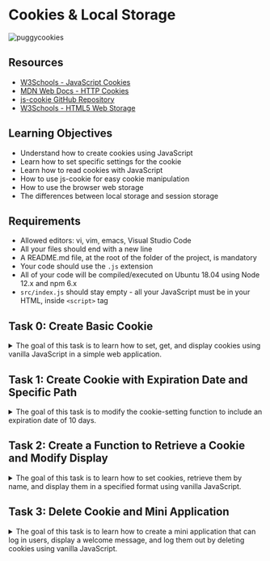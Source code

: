 
# Cookies & Local Storage


![puggycookies](https://github.com/user-attachments/assets/e2a1fc2a-da7b-45a4-b5d5-a0a2063c5620)



## Resources
- [W3Schools - JavaScript Cookies](https://www.w3schools.com/js/js_cookies.asp)
- [MDN Web Docs - HTTP Cookies](https://developer.mozilla.org/en-US/docs/Web/HTTP/Cookies)
- [js-cookie GitHub Repository](https://github.com/js-cookie/js-cookie)
- [W3Schools - HTML5 Web Storage](https://www.w3schools.com/html/html5_webstorage.asp)

## Learning Objectives
- Understand how to create cookies using JavaScript
- Learn how to set specific settings for the cookie
- Learn how to read cookies with JavaScript
- How to use js-cookie for easy cookie manipulation
- How to use the browser web storage
- The differences between local storage and session storage

## Requirements
- Allowed editors: vi, vim, emacs, Visual Studio Code
- All your files should end with a new line
- A README.md file, at the root of the folder of the project, is mandatory
- Your code should use the `.js` extension
- All of your code will be compiled/executed on Ubuntu 18.04 using Node 12.x and npm 6.x
- `src/index.js` should stay empty - all your JavaScript must be in your HTML, inside `<script>` tag

## Task 0: Create Basic Cookie
<details>
<summary>
The goal of this task is to learn how to set, get, and display cookies using vanilla JavaScript in a simple web application.</summary>

### Task Details
 
   - **Install your development environment:**
     - Install `webpack-dev-server` by running `npm install webpack-dev-server --save-dev` (if you have some errors of missing dependencies, install these packages: `npm i -D webpack` and `npm i -D webpack-cli`)
     - Create an empty file `src/index.js`
     - Run your server with `node_modules/.bin/webpack-dev-server`
   - **In a file `0-index.html`, create a basic HTML template:**
     - Add two text inputs, with the id `firstname` and `email`
     - Add one button with the text “Log me in” that will call the function `setCookies`
     - Add one button with the text “Show the cookies” that will call the function `showCookies`
   - **Create a function `setCookies`:**
     - It should set the cookie `firstname` with the value in the firstname input
     - It should set the cookie `email` with the value in the email input
   - **Create a function `showCookies`:**
     - It should create a DOM element `p`
     - It should set the inner HTML with `Cookies:` and the value of the cookie
     - It should append the paragraph at the bottom of the page

### Installation

1. **Set up your development environment**:
    - Ensure you have Node.js installed. 
    - Install `webpack-dev-server` by running:
      ```bash
      npm install webpack-dev-server --save-dev
      ```
    - If you encounter any errors of missing dependencies, run:
      ```bash
      npm i -D webpack
      npm i -D webpack-cli
      ```
    - Create an empty file `src/index.js`:
     
    - Create a `webpack.config.js` file in the root directory with the following content:
      ```javascript
      const path = require('path');

      module.exports = {
        entry: './src/index.js',
        output: {
          filename: 'main.js',
          path: path.resolve(__dirname, 'dist'),
        },
        mode: 'development',
        devServer: {
          static: {
            directory: __dirname,  // Serve from the root directory
          },
          port: 8080,
        },
      };
      ```

2. **Run your server**:
    - Start the webpack-dev-server:
      ```bash
      npm start
      ```

### Implementation

### `0-index.html`:
   In the root directory:

   ```html
   <!DOCTYPE html>
   <html lang="en">
   <head>
       <meta charset="UTF-8">
       <meta name="viewport" content="width=device-width, initial-scale=1.0">
       <title>0-index.html</title>
       <style>
           body {
               margin: 20px;
               font-family: "Times New Roman", Times, serif;
               font-weight: bold;
           }
           h1, h2 {
               margin-bottom: 10px;
           }
           input {
               margin-right: 10px;
               padding: 5px;
               border: 1px solid gray;
           }
           button {
               padding: 5px 10px;
               background-color: white;
               border: 1px solid gray;
               border-radius: 5px;
               color: black;
               cursor: pointer;
               font-weight: bold;
               box-shadow: 2px 2px 5px rgba(0, 0, 0, 0.1);
           }
           button:hover {
               background-color: #f0f0f0;
           }
       </style>
   </head>
   <body>
       <h1>Login to the website</h1>
       <input type="text" id="firstname" placeholder="Firstname">
       <input type="email" id="email" placeholder="Email">
       <button onclick="setCookies()">Log me in</button>
       
       <h2>Cookies</h2>
       <button onclick="showCookies()">Show the cookies</button>

       <script>
           function setCookies() {
               const firstname = document.getElementById('firstname').value;
               const email = document.getElementById('email').value;
               document.cookie = `firstname=${firstname};path=/`;
               document.cookie = `email=${email};path=/`;
           }

           function showCookies() {
               const cookies = document.cookie.split('; ').reduce((acc, cookie) => {
                   const [name, value] = cookie.split('=');
                   acc[name] = value;
                   return acc;
               }, {});

               const p = document.createElement('p');
               p.innerHTML = `Cookies: ${JSON.stringify(cookies)}`;
               document.body.appendChild(p);
           }
       </script>
   </body>
   </html>
   ```

### Explanation

#### Installation Explanation

1. **Node.js and npm**: These are essential tools for JavaScript development, providing a runtime environment and package management.
2. **webpack-dev-server**: This is a development server that provides live reloading for your web application, making development faster and easier.
3. **`src/index.js`**: This is the entry point for webpack, but it remains empty for this project as all JavaScript is included directly in the HTML file.
4. **`webpack.config.js`**: This configuration file tells webpack how to bundle your application and where to serve the content from. The `devServer` section specifies that content should be served from the root directory and sets the port to 8080.

#### HTML and JavaScript Explanation

- **HTML Structure**: The HTML file creates a simple form with input fields for `firstname` and `email`, and buttons to set and display cookies.
- **CSS Styling**: Basic styling is applied to ensure the page looks like the provided example
- **JavaScript Functions**:
  - `setCookies()`: This function reads the values from the input fields and sets them as cookies.
  - `showCookies()`: This function reads the cookies, formats them as a JSON string, and displays them in a new paragraph element.

### Usage

1. **Start the development server**:
   ```bash
   npm start
   ```

2. **Open the browser**:
   Navigate to `http://localhost:8080/0-index.html`.

3. **Test the functionality**:
   - Enter values into the `Firstname` and `Email` input fields.
   - Click the “Log me in” button to set the cookies.
   - Click the “Show the cookies” button to display the cookies on the page.

![Screenshot 2024-07-12 171613](https://github.com/user-attachments/assets/0be00050-dbf2-492b-b435-b281db091f57)


</details>

## Task 1: Create Cookie with Expiration Date and Specific Path

<details>
<summary>The goal of this task is to modify the cookie-setting function to include an expiration date of 10 days.</summary>

### Task Details
   - **Reuse the code from the previous task**
   - **Modify the way you are setting cookies to expire in 10 days**
   - **Requirements**:
     - Access your code with `http://localhost:8080/1-index.html`
     - Use vanilla JavaScript to complete the task

### Implementation

 ### `1-index.html`:

   In the root directory:
```
   <!DOCTYPE html>
   <html lang="en">
   <head>
       <meta charset="UTF-8">
       <meta name="viewport" content="width=device-width, initial-scale=1.0">
       <title>1-index.html</title>
       <style>
           body {
               margin: 20px;
               font-family: "Times New Roman", Times, serif;
               font-weight: bold;
           }
           h1, h2 {
               margin-bottom: 10px;
           }
           input {
               margin-right: 10px;
               padding: 5px;
               border: 1px solid gray;
           }
           button {
               padding: 5px 10px;
               background-color: white;
               border: 1px solid gray;
               border-radius: 5px;
               color: black;
               cursor: pointer;
               font-weight: bold;
               box-shadow: 2px 2px 5px rgba(0, 0, 0, 0.1);
           }
           button:hover {
               background-color: #f0f0f0;
           }
       </style>
   </head>
   <body>
       <h1>Login to the website</h1>
       <input type="text" id="firstname" placeholder="Firstname">
       <input type="email" id="email" placeholder="Email">
       <button onclick="setCookies()">Log me in</button>
       
       <h2>Cookies</h2>
       <button onclick="showCookies()">Show the cookies</button>

       <script>
           function setCookies() {
               const firstname = document.getElementById('firstname').value;
               const email = document.getElementById('email').value;
               
               const expirationDate = new Date();
               expirationDate.setTime(expirationDate.getTime() + (10 * 24 * 60 * 60 * 1000)); // 10 days in milliseconds
               const expires = "expires=" + expirationDate.toUTCString();
               
               document.cookie = `firstname=${firstname};${expires};path=/`;
               document.cookie = `email=${email};${expires};path=/`;
           }
           function showCookies() {
               const cookies = document.cookie.split('; ').reduce((acc, cookie) => {
                   const [name, value] = cookie.split('=');
                   acc[name] = value;
                   return acc;
               }, {});

               const p = document.createElement('p');
               p.innerHTML = `Cookies: ${JSON.stringify(cookies)}`;
               document.body.appendChild(p);
           }
       </script>
   </body>
   </html>
```

### Explanation

- **Expiration Date**: We added code to set the cookies to expire in 10 days.
  - `const expirationDate = new Date();`: Creates a new Date object representing the current date and time.
  - `expirationDate.setTime(expirationDate.getTime() + (10 * 24 * 60 * 60 * 1000));`: Adds 10 days (in milliseconds) to the current time.
  - `const expires = "expires=" + expirationDate.toUTCString();`: Converts the date to a UTC string suitable for setting in a cookie.

### Viewing and Testing Cookies

To verify the expiration date of the cookies, you can check the cookies using your browser's developer tools.

1. **Open your browser's developer tools**:
   - Right-click on the page and select "Inspect" or press `F12`.
   - Navigate to the "Application" tab.
   - Under "Storage", click on "Cookies".
   - Select the URL of your current site.

You should see a list of cookies set by your site, including their names, values, and expiration dates.

### Usage

1. **Start the development server:**
   ```bash
   npm start
   ```
2. **Open your browser** to `http://localhost:8080/1-index.html` and test the functionality:
   - Enter values into the `Firstname` and `Email` input fields.
   - Click the “Log me in” button to set the cookies.
   - Click the “Show the cookies” button to display the cookies on the page.
   - Check the expiration date of the cookies in the browser's developer tools.

![Screenshot 2024-07-12 180149](https://github.com/user-attachments/assets/71ea9638-cb79-4ec9-985c-99396efd37c5)

The screenshot from `http://localhost:8080/1-index.html` shows that the expiration date for the cookies is `2024-07-22T22:57:11.000Z`, which is 10 days from the date when the cookies were generated.

</details>


## Task 2: Create a Function to Retrieve a Cookie and Modify Display

<details>
<summary>The goal of this task is to learn how to set cookies, retrieve them by name, and display them in a specified format using vanilla JavaScript.</summary>

### Task Details
Create a function to retrieve a cookie and modify display
   - **Reuse the code from the previous task**
   - **Create a function `getCookie`:**
     - It accepts `name` as an argument
     - It should return the value of the cookie with the name passed in the argument
     - If the cookie does not exist, it should return an empty string
   - **Modify the function `showCookies`:**
     - It should display the paragraph `Email: EMAIL - Firstname: FIRSTNAME`
   - **Requirements**:
     - Access your code with `http://localhost:8080/2-index.html`
     - Use vanilla JavaScript to complete the task

### Implementation

 ### `2-index.html`:

   ```html
   <!DOCTYPE html>
   <html lang="en">
   <head>
       <meta charset="UTF-8">
       <meta name="viewport" content="width=device-width, initial-scale=1.0">
       <title>2-index.html</title>
       <style>
           body {
               margin: 20px;
               font-family: "Times New Roman", Times, serif;
               font-weight: bold;
           }
           h1, h2 {
               margin-bottom: 10px;
           }
           input {
               margin-right: 10px;
               padding: 5px;
               border: 1px solid gray;
           }
           button {
               padding: 5px 10px;
               background-color: white;
               border: 1px solid gray;
               border-radius: 5px;
               color: black;
               cursor: pointer;
               font-weight: bold;
               box-shadow: 2px 2px 5px rgba(0, 0, 0, 0.1);
           }
           button:hover {
               background-color: #f0f0f0;
           }
       </style>
   </head>
   <body>
       <h1>Login to the website</h1>
       <input type="text" id="firstname" placeholder="Firstname">
       <input type="email" id="email" placeholder="Email">
       <button onclick="setCookies()">Log me in</button>
       
       <h2>Cookies</h2>
       <button onclick="showCookies()">Show the cookies</button>

       <script>
           function setCookies() {
               const firstname = document.getElementById('firstname').value;
               const email = document.getElementById('email').value;
               
               const expirationDate = new Date();
               expirationDate.setTime(expirationDate.getTime() + (10 * 24 * 60 * 60 * 1000)); // 10 days in milliseconds
               const expires = "expires=" + expirationDate.toUTCString();
               
               document.cookie = `firstname=${firstname};${expires};path=/`;
               document.cookie = `email=${email};${expires};path=/`;
           }

           function getCookie(name) {
               const cookies = document.cookie.split('; ');
               for (let cookie of cookies) {
                   const [cookieName, cookieValue] = cookie.split('=');
                   if (cookieName === name) {
                       return cookieValue;
                   }
               }
               return '';
           }

           function showCookies() {
               const firstname = getCookie('firstname');
               const email = getCookie('email');

               const p = document.createElement('p');
               p.innerHTML = `Email: ${email} - Firstname: ${firstname}`;
               document.body.appendChild(p);
           }
       </script>
   </body>
   </html>
   ```

### Explanation

- **`getCookie(name)`**: This function accepts a cookie name as an argument and returns the value of the cookie with the specified name. If the cookie does not exist, it returns an empty string.
  - `const cookies = document.cookie.split('; ');`: Splits the document cookies into an array.
  - `for (let cookie of cookies)`: Loops through each cookie.
  - `const [cookieName, cookieValue] = cookie.split('=');`: Splits each cookie into its name and value.
  - `if (cookieName === name) { return cookieValue; }`: Checks if the cookie name matches the provided name and returns the value.
  - `return '';`: Returns an empty string if the cookie does not exist.
  
- **Modified `showCookies()`**:
  - Retrieves the `firstname` and `email` cookies using the `getCookie` function.
  - Displays the cookies in the format `Email: EMAIL - Firstname: FIRSTNAME`.

### Usage

1. **Start the development server:**
   ```bash
   npm start
   ```
2. **Open your browser** to `http://localhost:8080/2-index.html` and test the functionality:
   - Enter values into the `Firstname` and `Email` input fields.
   - Click the “Log me in” button to set the cookies.
   - Click the “Show the cookies” button to display the cookies on the page in the specified format.

- When no input is provided, clicking the 'Show the cookies' button results in `Email: - Firstname:`, which indicates that the `getCookie` function correctly returns an empty string when the cookie does not exist.
![Screenshot 2024-07-13 125447](https://github.com/user-attachments/assets/89489759-5a2a-4d7f-a475-414707db2ecd)

- When input is provided and the 'Log me in' button is pressed, followed by clicking the 'Show the cookies' button, the output displays `Email: puggilicious@pugs.com - Firstname: puggilicious`, confirming that the cookies are correctly set and retrieved.

![Screenshot 2024-07-13 123816](https://github.com/user-attachments/assets/70a5d166-d768-45f3-835f-d2a49426c8f4)




</details>

## Task 3: Delete Cookie and Mini Application

<details>
<summary>
The goal of this task is to learn how to create a mini application that can log in users, display a welcome message, and log them out by deleting cookies using vanilla JavaScript.</summary>

### Task Details
In a `3-index.html`:
   - **Reuse your code from the previous task**
   - Add a `div` in HTML that will contain the login form:
     - You can reuse the one you previously wrote
     - It has one `h2`
     - It has two text inputs
     - It has one button
   - Write a function named `showForm`:
     - It should remove the Welcome message if it exists
     - It should show the form
   - Write a function named `hideForm`:
     - It should hide the form
   - Write a function named `deleteCookiesAndShowForm`:
     - It should remove the two cookies
     - It should show the form by calling the `showForm` function
   - Write a function named `showWelcomeMessageOrForm`:
     - If the user is not logged in, the function `showForm` is called
     - If the user is logged in, replace the body of the page with an `h1`
     - It should display `Welcome FIRSTNAME (logout)`
     - `(logout)` should be a link
     - The link font should be displayed in normal weight, italic, and 10px to the right of the message
     - On click, call the function `deleteCookiesAndShowForm`, hide the welcome message, and show the form
   - **Requirements**:
     - Access your code with `http://localhost:8080/3-index.html`
     - Use vanilla JavaScript to complete the task
     - Build the Welcome message with JavaScript without using HTML
     - The login form should look like the provided image
     - When a user is logged in, the page should look like the provided image

### Implementation

### `3-index.html`:

```html
<!DOCTYPE html>
<html lang="en">
<head>
    <meta charset="UTF-8">
    <meta name="viewport" content="width=device-width, initial-scale=1.0">
    <title>3-index.html</title>
    <style>
        body {
            margin: 20px;
            font-family: "Times New Roman", Times, serif;
            font-weight: bold;
        }
        h1, h2 {
            margin-bottom: 10px;
        }
        input {
            margin-right: 10px;
            padding: 5px;
            border: 1px solid gray;
        }
        button {
            padding: 5px 10px;
            background-color: white;
            border: 1px solid gray;
            border-radius: 5px;
            color: black;
            cursor: pointer;
            font-weight: bold;
            box-shadow: 2px 2px 5px rgba(0, 0, 0, 0.1);
        }
        button:hover {
            background-color: #f0f0f0;
        }
        .logout {
            font-weight: normal;
            font-style: italic;
            margin-left: 10px;
            cursor: pointer;
        }
    </style>
</head>
<body onload="showWelcomeMessageOrForm()">
    <div id="login-form">
        <h2>Login to the website</h2>
        <input type="text" id="firstname" placeholder="Firstname">
        <input type="email" id="email" placeholder="Email">
        <button onclick="setCookies()">Log me in</button>
    </div>

    <script>
        function setCookies() {
            const firstname = document.getElementById('firstname').value;
            const email = document.getElementById('email').value;
            
            const expirationDate = new Date();
            expirationDate.setTime(expirationDate.getTime() + (10 * 24 * 60 * 60 * 1000)); // 10 days in milliseconds
            const expires = "expires=" + expirationDate.toUTCString();
            
            document.cookie = `firstname=${firstname};${expires};path=/`;
            document.cookie = `email=${email};${expires};path=/`;
            showWelcomeMessageOrForm();
        }

        function getCookie(name) {
            const cookies = document.cookie.split('; ');
            for (let cookie of cookies) {
                const [cookieName, cookieValue] = cookie.split('=');
                if (cookieName === name) {
                    return cookieValue;
                }
            }
            return '';
        }

        function showForm() {
            const welcomeMessage = document.getElementById('welcome-message');
            if (welcomeMessage) {
                welcomeMessage.remove();
            }
            document.getElementById('login-form').style.display = 'block';
        }

        function hideForm() {
            document.getElementById('login-form').style.display = 'none';
        }

        function deleteCookiesAndShowForm() {
            document.cookie = "firstname=; expires=Thu, 01 Jan 1970 00:00:00 UTC; path=/;";
            document.cookie = "email=; expires=Thu, 01 Jan 1970 00:00:00 UTC; path=/;";
            document.getElementById('firstname').value = '';
            document.getElementById('email').value = '';
            showForm();
        }

        function showWelcomeMessageOrForm() {
            const firstname = getCookie('firstname');
            const email = getCookie('email');

            if (!firstname || !email) {
                showForm();
            } else {
                hideForm();
                const welcomeMessage = document.createElement('h1');
                welcomeMessage.id = 'welcome-message';
                welcomeMessage.innerHTML = `Welcome: ${firstname} <span class="logout" onclick="deleteCookiesAndShowForm()">(logout)</span>`;
                document.body.appendChild(welcomeMessage);
            }
        }
    </script>
</body>
</html>
```

### Explanation

- **setCookies()**: This function sets the cookies for `firstname` and `email` with an expiration date of 10 days from the current date.
  - `const expirationDate = new Date();`: Creates a new Date object representing the current date and time.
  - `expirationDate.setTime(expirationDate.getTime() + (10 * 24 * 60 * 60 * 1000));`: Adds 10 days (in milliseconds) to the current time.
  - `const expires = "expires=" + expirationDate.toUTCString();`: Converts the date to a UTC string suitable for setting in a cookie.
  - ```javascript
    document.cookie = `firstname=${firstname};${expires};path=/`;
    ```
    Sets the `firstname` cookie with the expiration date.
  - ```javascript
    document.cookie = `email=${email};${expires};path=/`;
    ```
    Sets the `email` cookie with the expiration date.
  - `showWelcomeMessageOrForm();`: Calls the `showWelcomeMessageOrForm` function to update the UI.



- **getCookie(name)**: This function retrieves the value of the specified cookie. If the cookie does not exist, it returns an empty string.
  - `const cookies = document.cookie.split('; ');`: Splits the document cookies into an array.
  - `for (let cookie of cookies)`: Loops through each cookie.
  - `const [cookieName, cookieValue] = cookie.split('=');`: Splits each cookie into its name and value.
  - `if (cookieName === name) { return cookieValue; }`: Checks if the cookie name matches the provided name and returns the value.
  - `return '';`: Returns an empty string if the cookie does not exist.

- **showForm()**: This function shows the login form and removes the welcome message if it exists.
  - `const welcomeMessage = document.getElementById('welcome-message');`: Gets the welcome message element.
  - `if (welcomeMessage) { welcomeMessage.remove(); }`: Removes the welcome message if it exists.
  - `document.getElementById('login-form').style.display = 'block';`: Shows the login form.

- **hideForm()**: This function hides the login form.
  - `document.getElementById('login-form').style.display = 'none';`: Hides the login form.

- **deleteCookiesAndShowForm()**: This function deletes the `firstname` and `email` cookies, clears the input fields, and shows the login form.
  - `document.cookie = "firstname=; expires=Thu, 01 Jan 1970 00:00:00 UTC; path=/;";`: Deletes the `firstname` cookie.
  - `document.cookie = "email=; expires=Thu, 01 Jan 1970 00:00:00 UTC; path=/;";`: Deletes the `email` cookie.
  - (The specific date of "Thu, 01 Jan 1970 00:00:00 UTC" is used because it is the epoch time (the start of Unix time), which is the earliest possible date in most computer systems. Setting the cookie's expiration date to this time effectively deletes the cookie, as the expiration date is in the past.)
  - `document.getElementById('firstname').value = '';`: Clears the `firstname` input field.
  - `document.getElementById('email').value = '';`: Clears the `email` input field.
  - `showForm();`: Calls the `showForm` function to show the login form.

- **showWelcomeMessageOrForm()**: This function checks if the user is logged in by verifying if the `firstname` and `email` cookies exist. If the user is logged in, it hides the form and displays the welcome message. If the user is not logged in, it shows the form.
  - `const firstname = getCookie('firstname');`: Gets the `firstname` cookie.
  - `const email = getCookie('email');`: Gets the `email` cookie.
  - `if (!firstname || !email) { showForm(); } else { hideForm(); }`: Checks if the cookies exist. If they do not, it shows the form. If they do, it hides the form.
  - `const welcomeMessage = document.createElement('h1');`: Creates an `h1` element for the welcome message.
  - `welcomeMessage.id = 'welcome-message';`: Sets the id of the welcome message element.
  - `welcomeMessage.innerHTML = `Welcome: ${firstname} <span class="logout" onclick="deleteCookiesAndShowForm()">logout</span>`;`: Sets the inner HTML of the welcome message.
  - `document.body.appendChild(welcomeMessage);`: Appends the welcome message to the body.

### Usage

1. **Start the development server:**
   ```bash
   npm start
   ```
2. **Open your browser** to `http://localhost:8080/3-index.html` and test the functionality:
   - Enter values into the `Firstname` and `Email` input fields.
   - Click the “Log me in” button to set the cookies and display the welcome message.
   - Click the “logout” link to delete the cookies, clear the input fields(not explicitly asked for in the task but included for a polished user experience), and show the login form again.



https://github.com/user-attachments/assets/b8549258-fecf-4b1e-9efe-f7dd672c997c


This video effectively demonstrates the full cycle of logging in, setting cookies, displaying a welcome message, logging out, and verifying the deletion of cookies.

**Video Demonstration of Functionality and Usage**

1. **Initial Login:**
   - Enters `Pugster` in the `Firstname` input field.
   - Enters `Pugster@pugmail.com` in the `Email` input field.
   - Click the `Log me in` button.
   - The login form is replaced with the message: `Welcome: Pugster (logout)`.

2. **Inspecting Cookies:**
   - Open the browser's Developer Tools (Inspect Tools) to show the cookies set by the application.
   - The cookies `firstname` and `email` are displayed with the values `Pugster` and `Pugster@pugmail.com` respectively, confirming they were successfully set.

3. **Logout:**
   - Click the `logout` link.
   - The `firstname` and `email` cookies are deleted.
   - The login form is displayed again.

4. **Verification of Cookie Deletion:**
   - Close the Developer Tools, refresh the page, and open the Developer Tools again.
   - The absence of the `firstname` and `email` cookies confirms they were successfully deleted.

</details>



